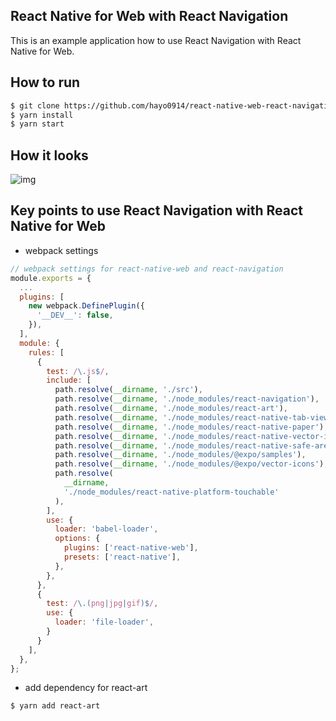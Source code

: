 ## React Native for Web with React Navigation
This is an example application how to use React Navigation with React Native for Web.

## How to run
```sh
$ git clone https://github.com/hayo0914/react-native-web-react-navigation-example
$ yarn install
$ yarn start
```

## How it looks
![img](https://i.gyazo.com/8ffdc37a5fbfd124c5842977953cefcc.gif)

## Key points to use React Navigation with React Native for Web

- webpack settings
```js
// webpack settings for react-native-web and react-navigation
module.exports = {
  ...
  plugins: [
    new webpack.DefinePlugin({
      '__DEV__': false,
    }),
  ],
  module: {
    rules: [
      {
        test: /\.js$/,
        include: [
          path.resolve(__dirname, './src'),
          path.resolve(__dirname, './node_modules/react-navigation'),
          path.resolve(__dirname, './node_modules/react-art'),
          path.resolve(__dirname, './node_modules/react-native-tab-view'),
          path.resolve(__dirname, './node_modules/react-native-paper'),
          path.resolve(__dirname, './node_modules/react-native-vector-icons'),
          path.resolve(__dirname, './node_modules/react-native-safe-area-view'),
          path.resolve(__dirname, './node_modules/@expo/samples'),
          path.resolve(__dirname, './node_modules/@expo/vector-icons'),
          path.resolve(
            __dirname,
            './node_modules/react-native-platform-touchable'
          ),
        ],
        use: {
          loader: 'babel-loader',
          options: {
            plugins: ['react-native-web'],
            presets: ['react-native'],
          },
        },
      },
      {
        test: /\.(png|jpg|gif)$/,
        use: {
          loader: 'file-loader',
        }
      }
    ],
  },
};

```

- add dependency for react-art
```sh
$ yarn add react-art
```

